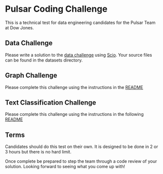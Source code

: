 # Pulsar Coding Challenge
This is a technical test for data engineering candidates for the Pulsar Team at Dow Jones.

## Data Challenge
Please write a solution to the [data challenge](challenges/data-challenge/challenge.pdf) using [Scio](https://github.com/spotify/scio). Your source files can be found in the datasets directory.

## Graph Challenge
Please complete this challenge using the instructions in the [README](challenges/graph-challenge/README.md)

## Text Classification Challenge
Please complete this challenge using the instructions in the following [README](challenges/classification-challenge/README.md) 

## Terms
Candidates should do this test on their own. It is designed to be done in 2 or 3 hours but there is no hard limit.

Once complete be prepared to step the team through a code review of your solution. Looking forward to seeing what you come up with!